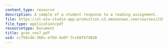 ```yaml
---
content_type: resource
description: A sample of a student response to a reading assignment.
file: https://ol-ocw-studio-app-production.s3.amazonaws.com/courses/21h-931-seminar-in-historical-methods-spring-2004/cc758c4b360ce76d4a977cc68f474928_gran_res7.pdf
file_type: application/pdf
resourcetype: Document
title: gran_res7.pdf
uid: cc758c4b-360c-e76d-4a97-7cc68f474928
---
```

